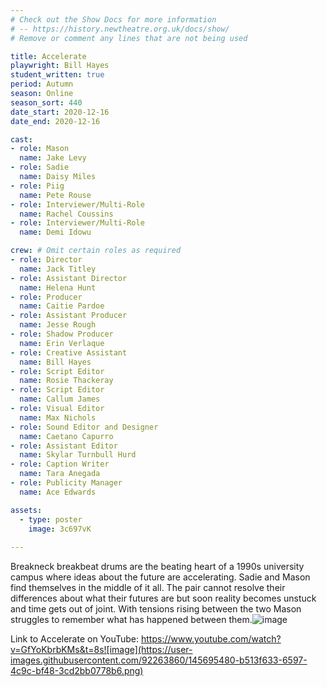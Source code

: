 ```yaml
---
# Check out the Show Docs for more information
# -- https://history.newtheatre.org.uk/docs/show/
# Remove or comment any lines that are not being used

title: Accelerate
playwright: Bill Hayes
student_written: true
period: Autumn
season: Online
season_sort: 440
date_start: 2020-12-16
date_end: 2020-12-16

cast:
- role: Mason
  name: Jake Levy
- role: Sadie
  name: Daisy Miles
- role: Piig
  name: Pete Rouse
- role: Interviewer/Multi-Role
  name: Rachel Coussins
- role: Interviewer/Multi-Role
  name: Demi Idowu

crew: # Omit certain roles as required
- role: Director
  name: Jack Titley
- role: Assistant Director 
  name: Helena Hunt
- role: Producer
  name: Caitie Pardoe
- role: Assistant Producer
  name: Jesse Rough
- role: Shadow Producer
  name: Erin Verlaque
- role: Creative Assistant
  name: Bill Hayes
- role: Script Editor
  name: Rosie Thackeray
- role: Script Editor
  name: Callum James
- role: Visual Editor
  name: Max Nichols
- role: Sound Editor and Designer
  name: Caetano Capurro
- role: Assistant Editor 
  name: Skylar Turnbull Hurd 
- role: Caption Writer
  name: Tara Anegada
- role: Publicity Manager
  name: Ace Edwards

assets:
  - type: poster
    image: 3c697vK
    
---
```


Breakneck breakbeat drums are the beating heart of a 1990s university campus where ideas about the future are accelerating. Sadie and Mason find themselves in the middle of it all. The pair cannot resolve their differences about what their futures are but soon reality becomes unstuck and time gets out of joint. With tensions rising between the two Mason struggles to remember what has happened between them.![image](https://user-images.githubusercontent.com/92263860/145695476-a08611c9-d423-4162-b5bc-1c85bfe2fb1b.png)

Link to Accelerate on YouTube: https://www.youtube.com/watch?v=GfYoKbrbKMs&t=8s![image](https://user-images.githubusercontent.com/92263860/145695480-b513f633-6597-4c9c-bf48-3cd2bb0778b6.png)

